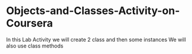 # Objects-and-Classes-Activity-on-Coursera
In this Lab Activity we will create 2 class and then some instances
We will also use class methods

